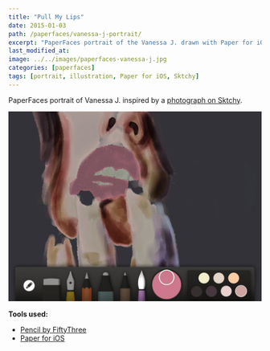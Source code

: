 ```yaml
---
title: "Pull My Lips"
date: 2015-01-03
path: /paperfaces/vanessa-j-portrait/
excerpt: "PaperFaces portrait of the Vanessa J. drawn with Paper for iOS on an iPad."
last_modified_at: 
image: ../../images/paperfaces-vanessa-j.jpg
categories: [paperfaces]
tags: [portrait, illustration, Paper for iOS, Sktchy]
---
```


PaperFaces portrait of Vanessa J. inspired by a [photograph on Sktchy](https://sktchy.com/FxLxqH).

![Work in process screenshot](../../images/paperfaces-vanessa-j-process-1-lg.jpg)

**Tools used:**

- [Pencil by FiftyThree](https://www.amazon.com/FiftyThree-Digital-Stylus-Pencil-iPhone/dp/B01JJBUYR4/ref=as_li_ss_tl?keywords=pencil+53&qid=1550586265&s=gateway&sr=8-3&linkCode=ll1&tag=mademist-20&linkId=0134793cb840affff60f2e45a7f64678&language=en_US)
- [Paper for iOS](https://paper.bywetransfer.com/)
